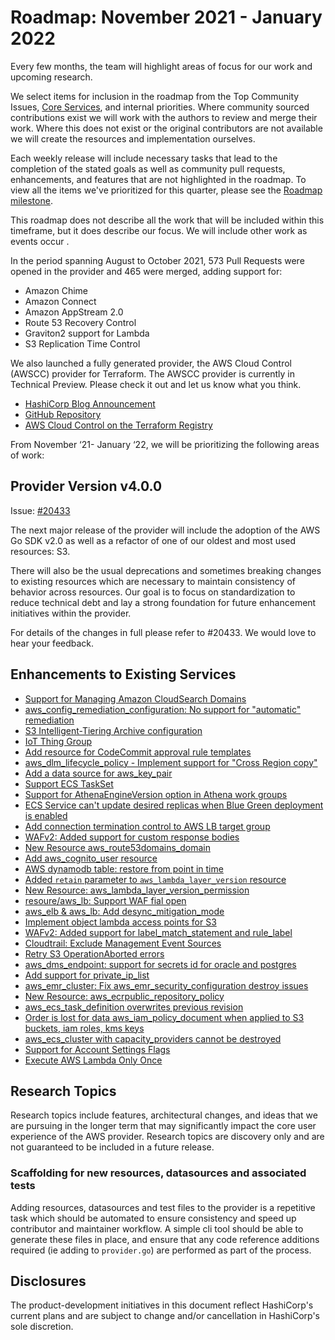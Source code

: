 # Roadmap:  November 2021 - January 2022

Every few months, the team will highlight areas of focus for our work and upcoming research.

We select items for inclusion in the roadmap from the Top Community Issues, [Core Services](docs/contributing/core-services.md), and internal priorities. Where community sourced contributions exist we will work with the authors to review and merge their work. Where this does not exist or the original contributors are not available we will create the resources and implementation ourselves.

Each weekly release will include necessary tasks that lead to the completion of the stated goals as well as community pull requests, enhancements, and features that are not highlighted in the roadmap. To view all the items we've prioritized for this quarter, please see the [Roadmap milestone](https://github.com/hashicorp/terraform-provider-aws/milestone/138).

This roadmap does not describe all the work that will be included within this timeframe, but it does describe our focus. We will include other work as events occur .

In the period spanning August to October 2021, 573 Pull Requests were opened in the provider and 465 were merged, adding support for:

- Amazon Chime
- Amazon Connect
- Amazon AppStream 2.0
- Route 53 Recovery Control
- Graviton2 support for Lambda
- S3 Replication Time Control

We also launched a fully generated provider, the AWS Cloud Control (AWSCC) provider for Terraform. The AWSCC provider is currently in Technical Preview. Please check it out and let us know what you think.

- [HashiCorp Blog Announcement](https://www.hashicorp.com/blog/announcing-terraform-aws-cloud-control-provider-tech-preview)
- [GitHub Repository](https://github.com/hashicorp/terraform-provider-awscc)
- [AWS Cloud Control on the Terraform Registry](https://registry.terraform.io/providers/hashicorp/awscc/latest)

From November ‘21- January ‘22, we will be prioritizing the following areas of work:

## Provider Version v4.0.0

Issue: [#20433](https://github.com/hashicorp/terraform-provider-aws/issues/20433)

The next major release of the provider will include the adoption of the AWS Go SDK v2.0 as well as a refactor of one of our oldest and most used resources: S3.

There will also be the usual deprecations and sometimes breaking changes to existing resources which are necessary to maintain consistency of behavior across resources. Our goal is to focus on standardization to reduce technical debt and lay a strong foundation for future enhancement initiatives within the provider.

For details of the changes in full please refer to #20433. We would love to hear your feedback.

## Enhancements to Existing Services

- [Support for Managing Amazon CloudSearch Domains](https://github.com/hashicorp/terraform-provider-aws/issues/7833)
- [aws_config_remediation_configuration: No support for "automatic" remediation](https://github.com/hashicorp/terraform-provider-aws/issues/15491)
- [S3 Intelligent-Tiering Archive configuration](https://github.com/hashicorp/terraform-provider-aws/issues/16123)
- [IoT Thing Group](https://github.com/hashicorp/terraform-provider-aws/issues/8801)
- [Add resource for CodeCommit approval rule templates](https://github.com/hashicorp/terraform-provider-aws/issues/11461)
- [aws_dlm_lifecycle_policy - Implement support for "Cross Region copy"](https://github.com/hashicorp/terraform-provider-aws/issues/12204)
- [Add a data source for aws_key_pair](https://github.com/hashicorp/terraform-provider-aws/issues/15590)
- [Support ECS TaskSet](https://github.com/hashicorp/terraform-provider-aws/issues/8124)
- [Support for AthenaEngineVersion option in Athena work groups](https://github.com/hashicorp/terraform-provider-aws/issues/17456)
- [ECS Service can't update desired replicas when Blue Green deployment is enabled](https://github.com/hashicorp/terraform-provider-aws/issues/13658)
- [Add connection termination control to AWS LB target group](https://github.com/hashicorp/terraform-provider-aws/issues/17227)
- [WAFv2: Added support for custom response bodies](https://github.com/hashicorp/terraform-provider-aws/pull/19764)
- [New Resource aws_route53domains_domain](https://github.com/hashicorp/terraform-provider-aws/pull/12711)
- [Add aws_cognito_user resource](https://github.com/hashicorp/terraform-provider-aws/pull/19919)
- [AWS dynamodb table: restore from point in time](https://github.com/hashicorp/terraform-provider-aws/pull/19292)
- [Added `retain` parameter to `aws_lambda_layer_version` resource](https://github.com/hashicorp/terraform-provider-aws/pull/11997)
- [New Resource: aws_lambda_layer_version_permission](https://github.com/hashicorp/terraform-provider-aws/pull/11941)
- [resoure/aws_lb: Support WAF fial open](https://github.com/hashicorp/terraform-provider-aws/pull/16393)
- [aws_elb & aws_lb: Add desync_mitigation_mode](https://github.com/hashicorp/terraform-provider-aws/pull/14764)
- [Implement object lambda access points for S3](https://github.com/hashicorp/terraform-provider-aws/pull/19294)
- [WAFv2: Added support for label_match_statement and rule_label](https://github.com/hashicorp/terraform-provider-aws/pull/19576)
- [Cloudtrail: Exclude Management Event Sources](https://github.com/hashicorp/terraform-provider-aws/pull/17203)
- [Retry S3 OperationAborted errors](https://github.com/hashicorp/terraform-provider-aws/pull/12949)
- [aws_dms_endpoint: support for secrets id for oracle and postgres](https://github.com/hashicorp/terraform-provider-aws/pull/19040)
- [Add support for private_ip_list](https://github.com/hashicorp/terraform-provider-aws/pull/17846)
- [aws_emr_cluster: Fix aws_emr_security_configuration destroy issues](https://github.com/hashicorp/terraform-provider-aws/pull/12578)
- [New Resource: aws_ecrpublic_repository_policy](https://github.com/hashicorp/terraform-provider-aws/pull/16901)
- [aws_ecs_task_definition overwrites previous revision](https://github.com/hashicorp/terraform-provider-aws/issues/258)
- [Order is lost for data aws_iam_policy_document when applied to S3 buckets, iam roles, kms keys](https://github.com/hashicorp/terraform-provider-aws/issues/11801)
- [aws_ecs_cluster with capacity_providers cannot be destroyed](https://github.com/hashicorp/terraform-provider-aws/issues/11409)
- [Support for Account Settings Flags](https://github.com/hashicorp/terraform-provider-aws/issues/10168)
- [Execute AWS Lambda Only Once](https://github.com/hashicorp/terraform-provider-aws/issues/4746)

## Research Topics

Research topics include features, architectural changes, and ideas that we are pursuing in the longer term that may significantly impact the core user experience of the AWS provider. Research topics are discovery only and are not guaranteed to be included in a future release.

### Scaffolding for new resources, datasources and associated tests

Adding resources, datasources and test files to the provider is a repetitive task which should be automated to ensure consistency and speed up contributor and maintainer workflow. A simple cli tool should be able to generate these files in place, and ensure that any code reference additions required (ie adding to `provider.go`) are performed as part of the process.

## Disclosures

The product-development initiatives in this document reflect HashiCorp's current plans and are subject to change and/or cancellation in HashiCorp's sole discretion.
